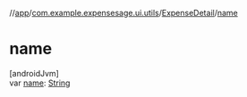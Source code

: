 //[app](../../../index.md)/[com.example.expensesage.ui.utils](../index.md)/[ExpenseDetail](index.md)/[name](name.md)

# name

[androidJvm]\
var [name](name.md): [String](https://kotlinlang.org/api/latest/jvm/stdlib/kotlin/-string/index.html)
